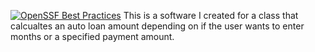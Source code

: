 [![OpenSSF Best Practices](https://www.bestpractices.dev/projects/8595/badge)](https://www.bestpractices.dev/projects/8595)
This is a software I created for a class that calcualtes an auto loan amount depending on if the user wants to enter months or a specified payment amount.
